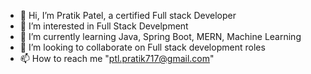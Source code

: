 - 👋 Hi, I’m Pratik Patel, a certified Full stack Developer
- 👀 I’m interested in Full Stack Develpment
- 🌱 I’m currently learning Java, Spring Boot, MERN, Machine Learning
- 💞️ I’m looking to collaborate on Full stack development roles
- 📫 How to reach me "ptl.pratik717@gmail.com"

<!---
PatelPratik39/PatelPratik39 is a ✨ special ✨ repository because its `README.md` (this file) appears on your GitHub profile.
You can click the Preview link to take a look at your changes.
--->
